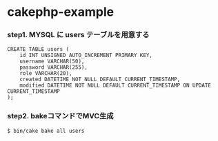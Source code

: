 # cakephp-example

### step1. MYSQL に users テーブルを用意する

```mysql
CREATE TABLE users (
    id INT UNSIGNED AUTO_INCREMENT PRIMARY KEY,
    username VARCHAR(50),
    password VARCHAR(255),
    role VARCHAR(20),
    created DATETIME NOT NULL DEFAULT CURRENT_TIMESTAMP,
    modified DATETIME NOT NULL DEFAULT CURRENT_TIMESTAMP ON UPDATE CURRENT_TIMESTAMP
);
```

### step2. bakeコマンドでMVC生成

```console
$ bin/cake bake all users
```
